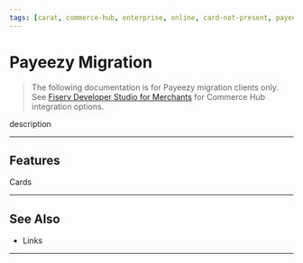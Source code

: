 ```yaml
---
tags: [carat, commerce-hub, enterprise, online, card-not-present, payeezy]
---
```


# Payeezy Migration

<!-- theme: danger -->
> The following documentation is for Payeezy migration clients only. See [Fiserv Developer Studio for Merchants](https://developer.fiserv.com/merchants) for Commerce Hub integration options.

description

---

## Features

Cards

<!-- type: card
title: Acount Verification
description: Account Verification can be used to confirm that the customer account is valid for a transaction.
link: ?path=docs/Resources/API-Documents/Payments_VAS/Verification.md
-->

---

## See Also
- Links

---


